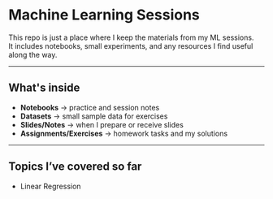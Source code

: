 # Machine Learning Sessions

This repo is just a place where I keep the materials from my ML sessions.  
It includes notebooks, small experiments, and any resources I find useful along the way.  

---

## What's inside
- **Notebooks** → practice and session notes  
- **Datasets** → small sample data for exercises  
- **Slides/Notes** → when I prepare or receive slides  
- **Assignments/Exercises** → homework tasks and my solutions 

---

## Topics I’ve covered so far
- Linear Regression
